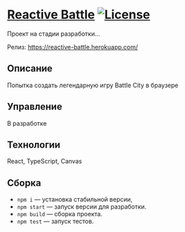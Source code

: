 # [Reactive Battle](https://reactive-battle.herokuapp.com/) [![License](https://img.shields.io/badge/license-MIT-green)](https://opensource.org/licenses/MIT)
Проект на стадии разработки...

Релиз: https://reactive-battle.herokuapp.com/

## Описание
Попытка создать легендарную игру Battle City в браузере

## Управление
В разработке

## Технологии
React, TypeScript, Canvas

## Сборка
* `npm i` — установка стабильной версии,
* `npm start` — запуск версии для разработки.
* `npm build` — сборка проекта.
* `npm test` — запуск тестов.
